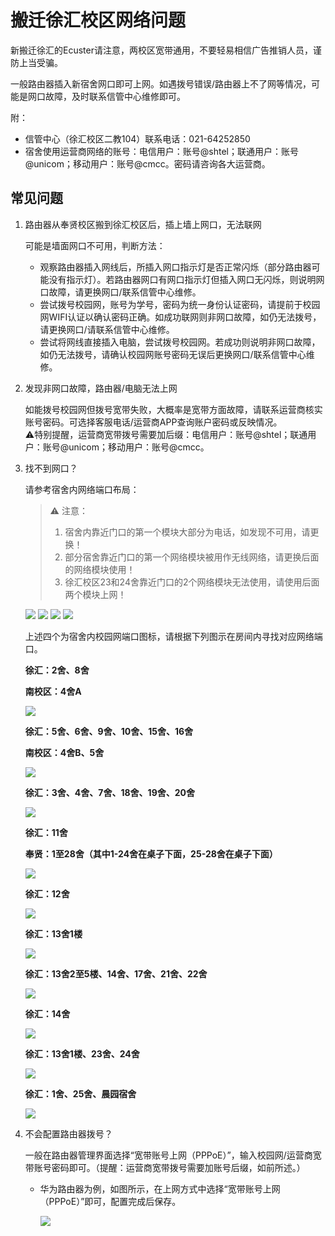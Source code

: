 # 搬迁徐汇校区网络问题

新搬迁徐汇的Ecuster请注意，两校区宽带通用，不要轻易相信广告推销人员，谨防上当受骗。

一般路由器插入新宿舍网口即可上网。如遇拨号错误/路由器上不了网等情况，可能是网口故障，及时联系信管中心维修即可。

附：
- 信管中心（徐汇校区二教104）联系电话：021-64252850
- 宿舍使用运营商网络的账号：电信用户：账号@shtel；联通用户：账号@unicom；移动用户：账号@cmcc。密码请咨询各大运营商。

## 常见问题

1. 路由器从奉贤校区搬到徐汇校区后，插上墙上网口，无法联网

    可能是墙面网口不可用，判断方法：
    - 观察路由器插入网线后，所插入网口指示灯是否正常闪烁（部分路由器可能没有指示灯）。若路由器网口有网口指示灯但插入网口无闪烁，则说明网口故障，请更换网口/联系信管中心维修。
    - 尝试拨号校园网，账号为学号，密码为统一身份认证密码，请提前于校园网WIFI认证以确认密码正确。如成功联网则非网口故障，如仍无法拨号，请更换网口/请联系信管中心维修。
    - 尝试将网线直接插入电脑，尝试拨号校园网。若成功则说明非网口故障，如仍无法拨号，请确认校园网账号密码无误后更换网口/联系信管中心维修。

2. 发现非网口故障，路由器/电脑无法上网

    如能拨号校园网但拨号宽带失败，大概率是宽带方面故障，请联系运营商核实账号密码。可选择客服电话/运营商APP查询账户密码或反映情况。  
    ⚠特别提醒，运营商宽带拨号需要加后缀：电信用户：账号@shtel；联通用户：账号@unicom；移动用户：账号@cmcc。

3. 找不到网口？
    
    请参考宿舍内网络端口布局：
    > ⚠ 注意：  
    > 1. 宿舍内靠近门口的第一个模块大部分为电话，如发现不可用，请更换！  
    > 2. 部分宿舍靠近门口的第一个网络模块被用作无线网络，请更换后面的网络模块使用！  
    > 3. 徐汇校区23和24舍靠近门口的2个网络模块无法使用，请使用后面两个模块上网！  

    ![](https://pic2.zhimg.com/v2-3fbf1ee852c3e441cdd213183f8fb95f_1440w.jpg)
    ![](https://pic3.zhimg.com/v2-313416f92fb2fde613fa70e15b111e1c_1440w.jpg)
    ![](https://picx.zhimg.com/v2-d5e2f0852af6215e4d339194536f85f1_1440w.jpg)
    ![](https://pic4.zhimg.com/v2-070241088de9dd5463f2d229bb75f565_1440w.jpg)

    上述四个为宿舍内校园网端口图标，请根据下列图示在房间内寻找对应网络端口。


    **徐汇：2舍、8舍**

    **南校区：4舍A**

    ![](https://pica.zhimg.com/v2-bb61f80807f6b5a96375d316a44f5bea_r.jpg)

    **徐汇：5舍、6舍、9舍、10舍、15舍、16舍**

    **南校区：4舍B、5舍**

    ![](https://pic1.zhimg.com/v2-e9a8d5d319cb9cf8f97b8d9085aaa040_r.jpg)

    **徐汇：3舍、4舍、7舍、18舍、19舍、20舍**

    ![](https://pic3.zhimg.com/v2-f76e9768966920560c3597af1617faae_r.jpg)

    **徐汇：11舍**

    **奉贤：1至28舍（其中1-24舍在桌子下面，25-28舍在桌子下面）**

    ![](https://pic1.zhimg.com/v2-13505cf44b7f007823ea17e9f2de183a_r.jpg)

    **徐汇：12舍**

    ![](https://pic2.zhimg.com/v2-1cddc538cef2293c382ba11e16b76783_r.jpg)

    **徐汇：13舍1楼**

    ![](https://pic2.zhimg.com/v2-c382afbc3618ddb7d5b28c0aaa2e2bcd_r.jpg)

    **徐汇：13舍2至5楼、14舍、17舍、21舍、22舍**

    ![](https://pic2.zhimg.com/v2-01f7b3fe0f503724fa4bd92ccb85d2ef_r.jpg)

    **徐汇：14舍**

    ![](https://pic2.zhimg.com/v2-08604a96cd7f8c9f23a5c0c0b338b8b5_r.jpg)

    **徐汇：13舍1楼、23舍、24舍**

    ![](https://pic2.zhimg.com/v2-775b855ffe23aba2162955608ad7f6b1_r.jpg)

    **徐汇：1舍、25舍、晨园宿舍**

    ![](https://pic2.zhimg.com/v2-b8f03da416b2728cee212c584595f155_r.jpg)


4. 不会配置路由器拨号？

    一般在路由器管理界面选择“宽带账号上网（PPPoE）”，输入校园网/运营商宽带账号密码即可。（提醒：运营商宽带拨号需要加账号后缀，如前所述。）

    - 华为路由器为例，如图所示，在上网方式中选择“宽带账号上网（PPPoE）”即可，配置完成后保存。

        ![](https://picx.zhimg.com/v2-05cf2ccb7c612b657fc7f4d605bd0eb9_r.jpg)